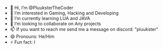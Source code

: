 - 👋 Hi, I’m @PluuksterTheCoder
- 👀 I’m interested in Gaming, Hacking and Developing
- 🌱 I’m currently learning LUA and JAVA
- 💞️ I’m looking to collaborate on Any projects
- 📫 If you want to reach me send me a message on discord: "pluukster" 
- 😄 Pronouns: He/Him
- ⚡ Fun fact: I 

<!---
PluuksterTheCoder/PluuksterTheCoder is a ✨ special ✨ repository because its `README.md` (this file) appears on your GitHub profile.
You can click the Preview link to take a look at your changes.
--->
